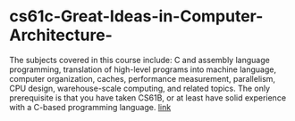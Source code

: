 # cs61c-Great-Ideas-in-Computer-Architecture-
The subjects covered in this course include: C and assembly language programming, translation of high-level programs into machine language, computer organization, caches, performance measurement, parallelism, CPU design, warehouse-scale computing, and related topics. The only prerequisite is that you have taken CS61B, or at least have solid experience with a C-based programming language. [link](http://www-inst.eecs.berkeley.edu/~cs61c/sp17/)
